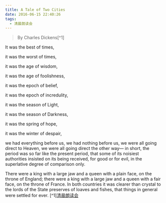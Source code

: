 ```yaml
---
title: A Tale of Two Cities
date: 2016-06-15 22:40:26
tags:
  - 清晨朗读会
---
```

> By Charles Dickens[^1]

It was the best of times,

it was the worst of times,

it was the age of wisdom,

it was the age of foolishness,

it was the epoch of belief,

it was the epoch of incredulity,

it was the season of Light,

it was the season of Darkness,

it was the spring of hope,

it was the winter of despair,

<!-- more -->
we had everything before us, we had nothing before us, we were all going direct to Heaven, we were all going direct the other way— in short, the period was so far like the present period, that some of its noisiest authorities insisted on its being received, for good or for evil, in the superlative degree of comparison only.

There were a king with a large jaw and a queen with a plain face, on the throne of England; there were a king with a large jaw and a queen with a fair face, on the throne of France. In both countries it was clearer than crystal to the lords of the State preserves of loaves and fishes, that things in general were settled for ever.
[^1][清晨朗读会](https://mp.weixin.qq.com/s?__biz=MzI1NzIyNjU4Ng==&mid=2247483757&idx=1&sn=d3fa99ef9fac689edbd822f34ba32dc8&scene=1&srcid=0701ddkQpq26Qo7HurtAFGOE&key=77421cf58af4a6538c89d4896ae853d794f07b0c90bb54d474e2fbf1346ed440ed7439ec6fcae5624ec04017a1874608&ascene=0&uin=MTMzOTQ1ODU2MA%3D%3D&devicetype=iMac+MacBookPro11%2C2+OSX+OSX+10.11.5+build(15F34)&version=11020201&pass_ticket=JpMDsA87Kq8iq4HY%2FOuzK4P%2BqTAOjY2KZC29g2o579abtCXCDxqwF%2BCMOeJBwMsn)
